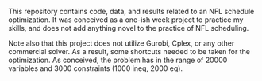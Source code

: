 This repository contains code, data, and results related to an NFL schedule
optimization. It was conceived as a one-ish week project to practice
my skills, and does not add anything novel to the practice of
NFL scheduling.

Note also that this project does not utilize Gurobi, Cplex, or any
other commercial solver. As a result, some shortcuts needed to be taken
for the optimization. As conceived, the problem has in the range of 
20000 variables and 3000 constraints (1000 ineq, 2000 eq). 
